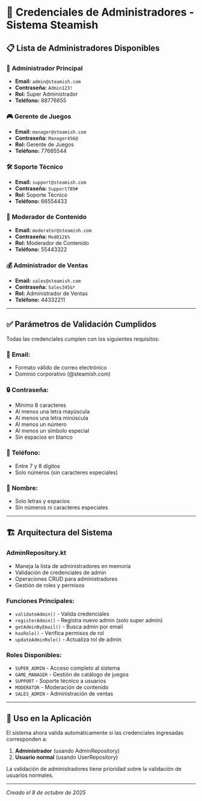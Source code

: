 # 🔐 Credenciales de Administradores - Sistema Steamish

## 📋 Lista de Administradores Disponibles

### 🎯 **Administrador Principal**
- **Email:** `admin@steamish.com`
- **Contraseña:** `Admin123!`
- **Rol:** Super Administrador
- **Teléfono:** 88776655

### 🎮 **Gerente de Juegos**
- **Email:** `manager@steamish.com`
- **Contraseña:** `Manager456@`
- **Rol:** Gerente de Juegos
- **Teléfono:** 77665544

### 🛠️ **Soporte Técnico**
- **Email:** `support@steamish.com`
- **Contraseña:** `Support789#`
- **Rol:** Soporte Técnico
- **Teléfono:** 66554433

### 👮 **Moderador de Contenido**
- **Email:** `moderator@steamish.com`
- **Contraseña:** `Mod012$%`
- **Rol:** Moderador de Contenido
- **Teléfono:** 55443322

### 💰 **Administrador de Ventas**
- **Email:** `sales@steamish.com`
- **Contraseña:** `Sales345&*`
- **Rol:** Administrador de Ventas
- **Teléfono:** 44332211

---

## ✅ **Parámetros de Validación Cumplidos**

Todas las credenciales cumplen con los siguientes requisitos:

### 📧 **Email:**
- Formato válido de correo electrónico
- Dominio corporativo (@steamish.com)

### 🔒 **Contraseña:**
- Mínimo 8 caracteres
- Al menos una letra mayúscula
- Al menos una letra minúscula  
- Al menos un número
- Al menos un símbolo especial
- Sin espacios en blanco

### 📱 **Teléfono:**
- Entre 7 y 8 dígitos
- Solo números (sin caracteres especiales)

### 👤 **Nombre:**
- Solo letras y espacios
- Sin números ni caracteres especiales

---

## 🏗️ **Arquitectura del Sistema**

### **AdminRepository.kt**
- Maneja la lista de administradores en memoria
- Validación de credenciales de admin
- Operaciones CRUD para administradores
- Gestión de roles y permisos

### **Funciones Principales:**
- `validateAdmin()` - Valida credenciales
- `registerAdmin()` - Registra nuevo admin (solo super admin)
- `getAdminByEmail()` - Busca admin por email
- `hasRole()` - Verifica permisos de rol
- `updateAdminRole()` - Actualiza rol de admin

### **Roles Disponibles:**
- `SUPER_ADMIN` - Acceso completo al sistema
- `GAME_MANAGER` - Gestión de catálogo de juegos
- `SUPPORT` - Soporte técnico a usuarios
- `MODERATOR` - Moderación de contenido
- `SALES_ADMIN` - Administración de ventas

---

## 🚀 **Uso en la Aplicación**

El sistema ahora valida automáticamente si las credenciales ingresadas corresponden a:
1. **Administrador** (usando AdminRepository)
2. **Usuario normal** (usando UserRepository)

La validación de administradores tiene prioridad sobre la validación de usuarios normales.

---

*Creado el 8 de octubre de 2025*